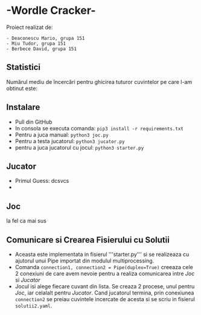 #  -Wordle Cracker-
Proiect realizat de: 

    - Deaconescu Mario, grupa 151
    - Miu Tudor, grupa 151
    - Berbece David, grupa 151

## Statistici 

   Numărul mediu de încercări pentru ghicirea tuturor cuvintelor pe care l-am obtinut este:
    
## Instalare 

 - Pull din GitHub
 - In consola se executa comanda: ```pip3 install -r requirements.txt```
 - Pentru a juca manual: ```python3 joc.py```
 - Pentru a testa jucatorul: ```python3 jucator.py```
 - pentru a juca jucatorul cu jocul: ```python3 starter.py```

## Jucator 
    
   - Primul Guess:
            dcsvcs
   -  
    
    

## Joc 

la fel ca mai sus

## Comunicare si Crearea Fisierului cu Solutii

   - Aceasta este implementata in fisierul '''starter.py''' si se realizeaza cu ajutorul unui Pipe importat din modulul multiprocessing.
   - Comanda ```connection1, connection2 = Pipe(duplex=True)``` creeaza cele 2 conexiuni de care avem nevoie pentru a realiza comunicarea intre *Joc* si *Jucator*
   - Jocul isi alege fiecare cuvant din lista. Se creaza 2 procese, unul pentru *Joc*, iar celalalt pentru *Jucator*. Cand jucatorul termina, prin conexiunea ```connection2``` se preiau cuvintele incercate de acesta si se scriu in fisierul ```solutii2.yaml```.
   
   
   
   
   
   
   
   
   
   
   
   
   
   
    
